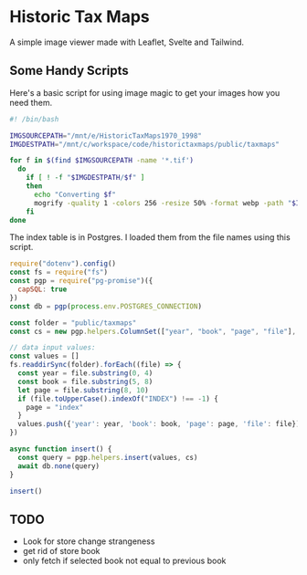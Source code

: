 # Historic Tax Maps

A simple image viewer made with Leaflet, Svelte and Tailwind.

## Some Handy Scripts

Here's a basic script for using image magic to get your images how you need them.

```bash
#! /bin/bash

IMGSOURCEPATH="/mnt/e/HistoricTaxMaps1970_1998"
IMGDESTPATH="/mnt/c/workspace/code/historictaxmaps/public/taxmaps"

for f in $(find $IMGSOURCEPATH -name '*.tif')
  do
    if [ ! -f "$IMGDESTPATH/$f" ]
    then
      echo "Converting $f"
      mogrify -quality 1 -colors 256 -resize 50% -format webp -path "$IMGDESTPATH" "$f"
    fi
done
```

The index table is in Postgres. I loaded them from the file names using this script.

```javascript
require("dotenv").config()
const fs = require("fs")
const pgp = require("pg-promise")({
  capSQL: true
})
const db = pgp(process.env.POSTGRES_CONNECTION)

const folder = "public/taxmaps"
const cs = new pgp.helpers.ColumnSet(["year", "book", "page", "file"], { table: "historic_tax_maps" })

// data input values:
const values = []
fs.readdirSync(folder).forEach((file) => {
  const year = file.substring(0, 4)
  const book = file.substring(5, 8)
  let page = file.substring(8, 10)
  if (file.toUpperCase().indexOf("INDEX") !== -1) {
    page = "index"
  }
  values.push({'year': year, 'book': book, 'page': page, 'file': file})
})

async function insert() {
  const query = pgp.helpers.insert(values, cs)
  await db.none(query)
}

insert()
```


## TODO

* Look for store change strangeness
* get rid of store book
* only fetch if selected book not equal to previous book

